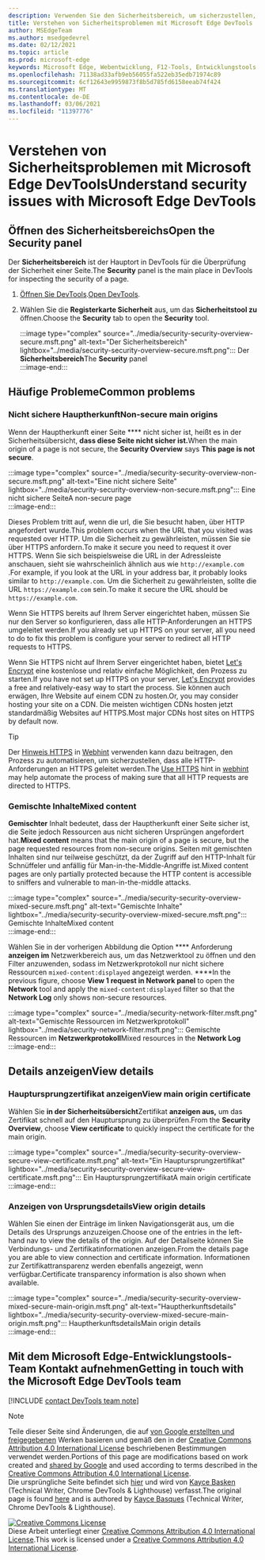 ```yaml
---
description: Verwenden Sie den Sicherheitsbereich, um sicherzustellen, dass eine Seite vollständig durch HTTPS geschützt ist.
title: Verstehen von Sicherheitsproblemen mit Microsoft Edge DevTools
author: MSEdgeTeam
ms.author: msedgedevrel
ms.date: 02/12/2021
ms.topic: article
ms.prod: microsoft-edge
keywords: Microsoft Edge, Webentwicklung, F12-Tools, Entwicklungstools
ms.openlocfilehash: 71138ad33afb9eb56055fa522eb35edb71974c89
ms.sourcegitcommit: 6cf12643e9959873f8b5d785fd6158eeab74f424
ms.translationtype: MT
ms.contentlocale: de-DE
ms.lasthandoff: 03/06/2021
ms.locfileid: "11397776"
---
```

<!-- Copyright Kayce Basques 

   Licensed under the Apache License, Version 2.0 (the "License");
   you may not use this file except in compliance with the License.
   You may obtain a copy of the License at

       https://www.apache.org/licenses/LICENSE-2.0

   Unless required by applicable law or agreed to in writing, software
   distributed under the License is distributed on an "AS IS" BASIS,
   WITHOUT WARRANTIES OR CONDITIONS OF ANY KIND, either express or implied.
   See the License for the specific language governing permissions and
   limitations under the License.  -->  

# <a name="understand-security-issues-with-microsoft-edge-devtools"></a><span data-ttu-id="b3c93-104">Verstehen von Sicherheitsproblemen mit Microsoft Edge DevTools</span><span class="sxs-lookup"><span data-stu-id="b3c93-104">Understand security issues with Microsoft Edge DevTools</span></span>  

  

<!--Use the **Security** Panel in [Microsoft Edge DevTools][MicrosoftEdgeDevTools] to make sure HTTPS is properly implemented on a page.  Navigate to **Why HTTPS Matters** to learn why every website should be protected with HTTPS, even sites that do not handle sensitive user data.  -->  

<!--todo: add section when why-https is available -->  

## <a name="open-the-security-panel"></a><span data-ttu-id="b3c93-105">Öffnen des Sicherheitsbereichs</span><span class="sxs-lookup"><span data-stu-id="b3c93-105">Open the Security panel</span></span>  

<span data-ttu-id="b3c93-106">Der **Sicherheitsbereich** ist der Hauptort in DevTools für die Überprüfung der Sicherheit einer Seite.</span><span class="sxs-lookup"><span data-stu-id="b3c93-106">The **Security** panel is the main place in DevTools for inspecting the security of a page.</span></span>  

1.  <span data-ttu-id="b3c93-107">[Öffnen Sie DevTools][DevToolsOpen].</span><span class="sxs-lookup"><span data-stu-id="b3c93-107">[Open DevTools][DevToolsOpen].</span></span>  
1.  <span data-ttu-id="b3c93-108">Wählen Sie die **Registerkarte Sicherheit** aus, um das **Sicherheitstool zu** öffnen.</span><span class="sxs-lookup"><span data-stu-id="b3c93-108">Choose the **Security** tab to open the **Security** tool.</span></span>  
    
    :::image type="complex" source="../media/security-security-overview-secure.msft.png" alt-text="Der Sicherheitsbereich" lightbox="../media/security-security-overview-secure.msft.png":::
       <span data-ttu-id="b3c93-110">Der **Sicherheitsbereich**</span><span class="sxs-lookup"><span data-stu-id="b3c93-110">The **Security** panel</span></span>  
    :::image-end:::  
    
## <a name="common-problems"></a><span data-ttu-id="b3c93-111">Häufige Probleme</span><span class="sxs-lookup"><span data-stu-id="b3c93-111">Common problems</span></span>  

### <a name="non-secure-main-origins"></a><span data-ttu-id="b3c93-112">Nicht sichere Hauptherkunft</span><span class="sxs-lookup"><span data-stu-id="b3c93-112">Non-secure main origins</span></span>  

<span data-ttu-id="b3c93-113">Wenn der Hauptherkunft einer Seite \*\*\*\* nicht sicher ist, heißt es in der Sicherheitsübersicht, **dass diese Seite nicht sicher ist.**</span><span class="sxs-lookup"><span data-stu-id="b3c93-113">When the main origin of a page is not secure, the **Security Overview** says **This page is not secure**.</span></span>  

:::image type="complex" source="../media/security-security-overview-non-secure.msft.png" alt-text="Eine nicht sichere Seite" lightbox="../media/security-security-overview-non-secure.msft.png":::
   <span data-ttu-id="b3c93-115">Eine nicht sichere Seite</span><span class="sxs-lookup"><span data-stu-id="b3c93-115">A non-secure page</span></span>  
:::image-end:::  

<span data-ttu-id="b3c93-116">Dieses Problem tritt auf, wenn die url, die Sie besucht haben, über HTTP angefordert wurde.</span><span class="sxs-lookup"><span data-stu-id="b3c93-116">This problem occurs when the URL that you visited was requested over HTTP.</span></span>  <span data-ttu-id="b3c93-117">Um die Sicherheit zu gewährleisten, müssen Sie sie über HTTPS anfordern.</span><span class="sxs-lookup"><span data-stu-id="b3c93-117">To make it secure you need to request it over HTTPS.</span></span>  <span data-ttu-id="b3c93-118">Wenn Sie sich beispielsweise die URL in der Adressleiste anschauen, sieht sie wahrscheinlich ähnlich aus wie `http://example.com` .</span><span class="sxs-lookup"><span data-stu-id="b3c93-118">For example, if you look at the URL in your address bar, it probably looks similar to `http://example.com`.</span></span>  <span data-ttu-id="b3c93-119">Um die Sicherheit zu gewährleisten, sollte die URL `https://example.com` sein.</span><span class="sxs-lookup"><span data-stu-id="b3c93-119">To make it secure the URL should be `https://example.com`.</span></span>  

<span data-ttu-id="b3c93-120">Wenn Sie HTTPS bereits auf Ihrem Server eingerichtet haben, müssen Sie nur den Server so konfigurieren, dass alle HTTP-Anforderungen an HTTPS umgeleitet werden.</span><span class="sxs-lookup"><span data-stu-id="b3c93-120">If you already set up HTTPS on your server, all you need to do to fix this problem is configure your server to redirect all HTTP requests to HTTPS.</span></span>  

<span data-ttu-id="b3c93-121">Wenn Sie HTTPS nicht auf Ihrem Server eingerichtet haben, bietet [Let's Encrypt][LetsEncrypt] eine kostenlose und relativ einfache Möglichkeit, den Prozess zu starten.</span><span class="sxs-lookup"><span data-stu-id="b3c93-121">If you have not set up HTTPS on your server, [Let's Encrypt][LetsEncrypt] provides a free and relatively-easy way to start the process.</span></span>  <span data-ttu-id="b3c93-122">Sie können auch erwägen, Ihre Website auf einem CDN zu hosten.</span><span class="sxs-lookup"><span data-stu-id="b3c93-122">Or, you may consider hosting your site on a CDN.</span></span>  <span data-ttu-id="b3c93-123">Die meisten wichtigen CDNs hosten jetzt standardmäßig Websites auf HTTPS.</span><span class="sxs-lookup"><span data-stu-id="b3c93-123">Most major CDNs host sites on HTTPS by default now.</span></span>  

> [!TIP]
> <span data-ttu-id="b3c93-124">Der [Hinweis HTTPS][WebhintUseHttps] in [Webhint][Webhint] verwenden kann dazu beitragen, den Prozess zu automatisieren, um sicherzustellen, dass alle HTTP-Anforderungen an HTTPS geleitet werden.</span><span class="sxs-lookup"><span data-stu-id="b3c93-124">The [Use HTTPS][WebhintUseHttps] hint in [webhint][Webhint] may help automate the process of making sure that all HTTP requests are directed to HTTPS.</span></span>  

### <a name="mixed-content"></a><span data-ttu-id="b3c93-125">Gemischte Inhalte</span><span class="sxs-lookup"><span data-stu-id="b3c93-125">Mixed content</span></span>  

<span data-ttu-id="b3c93-126">**Gemischter** Inhalt bedeutet, dass der Hauptherkunft einer Seite sicher ist, die Seite jedoch Ressourcen aus nicht sicheren Ursprüngen angefordert hat.</span><span class="sxs-lookup"><span data-stu-id="b3c93-126">**Mixed content** means that the main origin of a page is secure, but the page requested resources from non-secure origins.</span></span>  <span data-ttu-id="b3c93-127">Seiten mit gemischten Inhalten sind nur teilweise geschützt, da der Zugriff auf den HTTP-Inhalt für Schnüffeler und anfällig für Man-in-the-Middle-Angriffe ist.</span><span class="sxs-lookup"><span data-stu-id="b3c93-127">Mixed content pages are only partially protected because the HTTP content is accessible to sniffers and vulnerable to man-in-the-middle attacks.</span></span>  

:::image type="complex" source="../media/security-security-overview-mixed-secure.msft.png" alt-text="Gemischte Inhalte" lightbox="../media/security-security-overview-mixed-secure.msft.png":::
   <span data-ttu-id="b3c93-129">Gemischte Inhalte</span><span class="sxs-lookup"><span data-stu-id="b3c93-129">Mixed content</span></span>  
:::image-end:::  

<span data-ttu-id="b3c93-130">Wählen Sie in der vorherigen Abbildung die Option \*\*\*\* Anforderung **anzeigen im** Netzwerkbereich aus, um das Netzwerktool zu öffnen und den Filter anzuwenden, sodass im Netzwerkprotokoll nur nicht sichere Ressourcen `mixed-content:displayed` angezeigt werden. \*\*\*\*</span><span class="sxs-lookup"><span data-stu-id="b3c93-130">In the previous figure, choose **View 1 request in Network panel** to open the **Network** tool and apply the `mixed-content:displayed` filter so that the **Network Log** only shows non-secure resources.</span></span>  

:::image type="complex" source="../media/security-network-filter.msft.png" alt-text="Gemischte Ressourcen im Netzwerkprotokoll" lightbox="../media/security-network-filter.msft.png":::
   <span data-ttu-id="b3c93-132">Gemischte Ressourcen im **Netzwerkprotokoll**</span><span class="sxs-lookup"><span data-stu-id="b3c93-132">Mixed resources in the **Network Log**</span></span>  
:::image-end:::  

## <a name="view-details"></a><span data-ttu-id="b3c93-133">Details anzeigen</span><span class="sxs-lookup"><span data-stu-id="b3c93-133">View details</span></span>  

### <a name="view-main-origin-certificate"></a><span data-ttu-id="b3c93-134">Hauptursprungzertifikat anzeigen</span><span class="sxs-lookup"><span data-stu-id="b3c93-134">View main origin certificate</span></span>  

<span data-ttu-id="b3c93-135">Wählen Sie **in der Sicherheitsübersicht**Zertifikat **anzeigen aus,** um das Zertifikat schnell auf den Hauptursprung zu überprüfen.</span><span class="sxs-lookup"><span data-stu-id="b3c93-135">From the **Security Overview**, choose **View certificate** to quickly inspect the certificate for the main origin.</span></span>  

:::image type="complex" source="../media/security-security-overview-secure-view-certificate.msft.png" alt-text="Ein Hauptursprungzertifikat" lightbox="../media/security-security-overview-secure-view-certificate.msft.png":::
   <span data-ttu-id="b3c93-137">Ein Hauptursprungzertifikat</span><span class="sxs-lookup"><span data-stu-id="b3c93-137">A main origin certificate</span></span>  
:::image-end:::  

### <a name="view-origin-details"></a><span data-ttu-id="b3c93-138">Anzeigen von Ursprungsdetails</span><span class="sxs-lookup"><span data-stu-id="b3c93-138">View origin details</span></span>  

<span data-ttu-id="b3c93-139">Wählen Sie einen der Einträge im linken Navigationsgerät aus, um die Details des Ursprungs anzuzeigen.</span><span class="sxs-lookup"><span data-stu-id="b3c93-139">Choose one of the entries in the left-hand nav to view the details of the origin.</span></span>  <span data-ttu-id="b3c93-140">Auf der Detailseite können Sie Verbindungs- und Zertifikatinformationen anzeigen.</span><span class="sxs-lookup"><span data-stu-id="b3c93-140">From the details page you are able to view connection and certificate information.</span></span>  <span data-ttu-id="b3c93-141">Informationen zur Zertifikattransparenz werden ebenfalls angezeigt, wenn verfügbar.</span><span class="sxs-lookup"><span data-stu-id="b3c93-141">Certificate transparency information is also shown when available.</span></span>  

:::image type="complex" source="../media/security-security-overview-mixed-secure-main-origin.msft.png" alt-text="Hauptherkunftsdetails" lightbox="../media/security-security-overview-mixed-secure-main-origin.msft.png":::
   <span data-ttu-id="b3c93-143">Hauptherkunftsdetails</span><span class="sxs-lookup"><span data-stu-id="b3c93-143">Main origin details</span></span>  
:::image-end:::  

## <a name="getting-in-touch-with-the-microsoft-edge-devtools-team"></a><span data-ttu-id="b3c93-144">Mit dem Microsoft Edge-Entwicklungstools-Team Kontakt aufnehmen</span><span class="sxs-lookup"><span data-stu-id="b3c93-144">Getting in touch with the Microsoft Edge DevTools team</span></span>  

[!INCLUDE [contact DevTools team note](../includes/contact-devtools-team-note.md)]  

<!-- links -->  

[MicrosoftEdgeDevTools]: ../../devtools-guide-chromium/index.md "Microsoft Edge (Chromium) Entwicklertools | Microsoft Docs"  
[DevToolsOpen]: ../open/index.md "Öffnen Sie Microsoft Edge DevTools | Microsoft Docs"  

[LetsEncrypt]: https://letsencrypt.org "Let's Encrypt – Kostenlose SSL/TLS-Zertifikate"  

[Webhint]: https://webhint.io "webhint"  
[WebhintUseHttps]: https://webhint.io/docs/user-guide/hints/hint-https-only "Verwenden von HTTPS-| Webhintdokumentation"  

<!--[mixed]: /web/fundamentals/security/prevent-mixed-content/what-is-mixed-content ""  -->

> [!NOTE]
> <span data-ttu-id="b3c93-150">Teile dieser Seite sind Änderungen, die auf [von Google erstellten und freigegebenen][GoogleSitePolicies] Werken basieren und gemäß den in der [Creative Commons Attribution 4.0 International License][CCA4IL] beschriebenen Bestimmungen verwendet werden.</span><span class="sxs-lookup"><span data-stu-id="b3c93-150">Portions of this page are modifications based on work created and [shared by Google][GoogleSitePolicies] and used according to terms described in the [Creative Commons Attribution 4.0 International License][CCA4IL].</span></span>  
> <span data-ttu-id="b3c93-151">Die ursprüngliche Seite befindet sich [hier](https://developers.google.com/web/tools/chrome-devtools/security/index) und wird von [Kayce Basken][KayceBasques] \(Technical Writer, Chrome DevTools \& Lighthouse\) verfasst.</span><span class="sxs-lookup"><span data-stu-id="b3c93-151">The original page is found [here](https://developers.google.com/web/tools/chrome-devtools/security/index) and is authored by [Kayce Basques][KayceBasques] \(Technical Writer, Chrome DevTools \& Lighthouse\).</span></span>  

[![Creative Commons License][CCby4Image]][CCA4IL]  
<span data-ttu-id="b3c93-153">Diese Arbeit unterliegt einer [Creative Commons Attribution 4.0 International License][CCA4IL].</span><span class="sxs-lookup"><span data-stu-id="b3c93-153">This work is licensed under a [Creative Commons Attribution 4.0 International License][CCA4IL].</span></span>  

[CCA4IL]: https://creativecommons.org/licenses/by/4.0  
[CCby4Image]: https://i.creativecommons.org/l/by/4.0/88x31.png  
[GoogleSitePolicies]: https://developers.google.com/terms/site-policies  
[KayceBasques]: https://developers.google.com/web/resources/contributors/kaycebasques  

